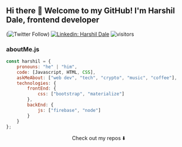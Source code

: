 ## Hi there 👋 Welcome to my GitHub! I'm Harshil Dale, frontend developer


(![Twitter Follow](https://img.shields.io/twitter/follow/DaleHarshil?style=social))
[![Linkedin: Harshil Dale](https://img.shields.io/badge/-Harshil-blue?style=flat-square&logo=Linkedin&logoColor=white&link=https://https://www.linkedin.com/in/Harshil-Dale-59845a1b4/)](https://www.linkedin.com/in/harshil-dale-2853621a1)
![visitors](https://visitor-badge.glitch.me/badge?page_id=harshildale.harshildale)

### aboutMe.js

```javascript 
const harshil = {
    pronouns: "he" | "him",
    code: [Javascript, HTML, CSS],
    askMeAbout: ["web dev", "tech", "crypto", "music", "coffee"],
    technologies: {
        frontEnd: {
            css: ["bootstrap", "materialize"]
        },
        backEnd: {
            js: ["firebase", "node"]
        }        
    }
};
```

<p align="center">
Check out my repos ⬇️  
</p>
